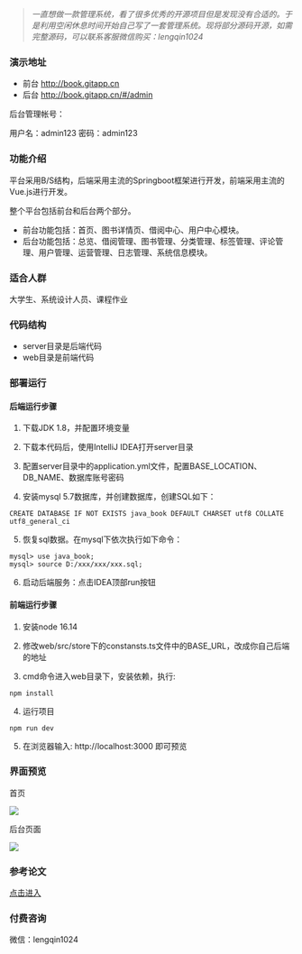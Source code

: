 > *一直想做一款管理系统，看了很多优秀的开源项目但是发现没有合适的。于是利用空闲休息时间开始自己写了一套管理系统。现将部分源码开源，如需完整源码，可以联系客服微信购买：lengqin1024*


### 演示地址

* 前台 http://book.gitapp.cn
* 后台 http://book.gitapp.cn/#/admin

后台管理帐号：

用户名：admin123
密码：admin123

### 功能介绍

平台采用B/S结构，后端采用主流的Springboot框架进行开发，前端采用主流的Vue.js进行开发。

整个平台包括前台和后台两个部分。

- 前台功能包括：首页、图书详情页、借阅中心、用户中心模块。
- 后台功能包括：总览、借阅管理、图书管理、分类管理、标签管理、评论管理、用户管理、运营管理、日志管理、系统信息模块。

### 适合人群

大学生、系统设计人员、课程作业


### 代码结构

- server目录是后端代码
- web目录是前端代码

### 部署运行

#### 后端运行步骤

1. 下载JDK 1.8，并配置环境变量

2. 下载本代码后，使用IntelliJ IDEA打开server目录

3. 配置server目录中的application.yml文件，配置BASE_LOCATION、DB_NAME、数据库账号密码

4. 安装mysql 5.7数据库，并创建数据库，创建SQL如下：
```
CREATE DATABASE IF NOT EXISTS java_book DEFAULT CHARSET utf8 COLLATE utf8_general_ci
```
5. 恢复sql数据。在mysql下依次执行如下命令：

```
mysql> use java_book;
mysql> source D:/xxx/xxx/xxx.sql;
```

6. 启动后端服务：点击IDEA顶部run按钮


#### 前端运行步骤

1. 安装node 16.14
   
2. 修改web/src/store下的constansts.ts文件中的BASE_URL，改成你自己后端的地址

3. cmd命令进入web目录下，安装依赖，执行:
```
npm install 
```
4. 运行项目
```
npm run dev
```
5. 在浏览器输入: http://localhost:3000 即可预览


### 界面预览

首页

![](https://raw.githubusercontent.com/geeeeeeeek/java_book/master/server/upload/image/a.png)


后台页面

![](https://raw.githubusercontent.com/geeeeeeeek/java_book/master/server/upload/image/b.png)




### 参考论文
[点击进入](doc/java_book.docx)


### 付费咨询

微信：lengqin1024

